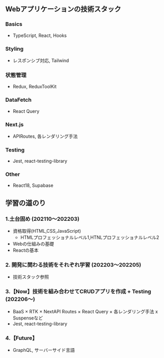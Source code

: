 ## Webアプリケーションの技術スタック

### Basics
- TypeScript‬, React, Hooks
### Styling
- ‪レスポンシブ対応, Tailwind 
### 状態管理
- Redux, ReduxToolKit
### DataFetch
- React Query
### Next.js
- APIRoutes, 各レンダリング手法
### Testing
- Jest, react-testing-library
### Other
- React18, Supabase

## 学習の道のり

### 1.土台固め (202110〜202203) 
- 資格取得(HTML,CSS,JavaScript)
  - HTMLプロフェッショナルレベル1,HTNLプロフェッショナルレベル2  
- Webの仕組みの基礎 
- Reactの基本

### 2. 開発に関わる技術をそれぞれ学習 (202203〜202205)
- 技術スタック参照

### 3.【Now】技術を組み合わせてCRUDアプリを作成 + Testing (202206〜) 
- BaaS × RTK × NextAPI Routes ×  React Query × 各レンダリング手法  x  Suspenseなど
- Jest, react-testing-library

### 4.【Future】
- GraphQL, サーバーサイド言語

